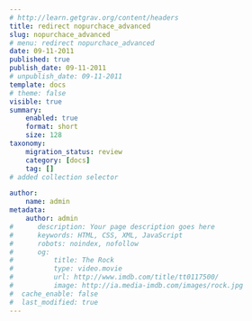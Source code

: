 ```yaml
---
# http://learn.getgrav.org/content/headers
title: redirect nopurchace_advanced
slug: nopurchace_advanced
# menu: redirect nopurchace_advanced
date: 09-11-2011
published: true
publish_date: 09-11-2011
# unpublish_date: 09-11-2011
template: docs
# theme: false
visible: true
summary:
    enabled: true
    format: short
    size: 128
taxonomy:
    migration_status: review
    category: [docs]
    tag: []
# added collection selector

author:
    name: admin
metadata:
    author: admin
#      description: Your page description goes here
#      keywords: HTML, CSS, XML, JavaScript
#      robots: noindex, nofollow
#      og:
#          title: The Rock
#          type: video.movie
#          url: http://www.imdb.com/title/tt0117500/
#          image: http://ia.media-imdb.com/images/rock.jpg
#  cache_enable: false
#  last_modified: true
---
```




